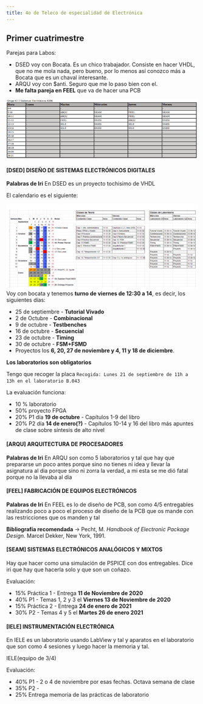 ```yaml
---
title: 4o de Teleco de especialidad de Electrónica
---
```


## Primer cuatrimestre

Parejas para Labos:
* DSED voy con Bocata. Es un chico trabajador. Consiste en hacer VHDL, que no me mola nada, pero bueno, por lo menos así conozco más a Bocata que es un chaval interesante.
* ARQU voy con $anti. Seguro que me lo paso bien con el.
* **Me falta pareja en FEEL** que va de hacer una PCB

![](./media/20200923/1.png)

#### [DSED] DISEÑO DE SISTEMAS ELECTRÓNICOS DIGITALES

**Palabras de Iri** En DSED es un proyecto tochisimo de VHDL

El calendario es el siguiente:

![](./media/20200921/1.png)
Voy con bocata y tenemos **turno de viernes de 12:30 a 14**, es decir, los siguientes días:
* 25 de septiembre - **Tutorial Vivado**
* 2 de Octubre - **Combinacional**
* 9 de octubre - **Testbenches**
* 16 de octubre - **Secuencial**
* 23 de octubre - **Timing**
* 30 de octubre - **FSM+FSMD**
* Proyectos los **6, 20, 27 de noviembre y 4, 11 y 18 de diciembre**.

**Los laboratorios son obligatorios**

Tengo que recoger la placa `Recogida: Lunes 21 de septiembre de 11h a 13h en el laboratorio B.043`

La evaluación funciona:
* 10 % laboratorio
* 50% proyecto FPGA
* 20% P1 día **19 de octubre** -  Capítulos 1-9 del libro
* 20% P2 día **14 de enero(?)** - Capítulos 10-14 y 16 del libro más apuntes de clase sobre síntesis de alto nivel

#### [ARQU] ARQUITECTURA DE PROCESADORES

**Palabras de Iri** En ARQU son como 5 laboratorios y tal que hay que prepararse un poco antes porque sino no tienes ni idea y llevar la asignatura al dia porque sino ni zorra la verdad, a mi esta se me dió fatal porque no la llevaba al día

#### [FEEL] FABRICACIÓN DE EQUIPOS ELECTRÓNICOS

**Palabras de Iri** En FEEL es lo de diseño de PCB, son como 4/5 entregables realizando poco a poco el proceso de diseño de la PCB que os mande con las restricciones que os manden y tal

**Bibliografía recomendada** -> Pecht, M. _Handbook of Electronic Package Design._ Marcel Dekker, New York, 1991.

#### [SEAM] SISTEMAS ELECTRÓNICOS ANALÓGICOS Y MIXTOS

Hay que hacer como una simulación de PSPICE con dos entregables. Dice iri que hay que hacerla solo y que son un coñazo.

Evaluación:
* 15% Práctica 1 - Entrega **11 de Noviembre de 2020**
* 40% P1 - Temas 1, 2 y 3 el **Viernes 13 de Noviembre de 2020**
* 15% Práctica 2 - Entrega **24 de enero de 2021**
* 30% P2 - Temas 4 y 5 el **Martes 26 de enero 2021**

#### [IELE] INSTRUMENTACIÓN ELECTRÓNICA

En IELE es un laboratorio usando LabView y tal y aparatos en el laboratorio que son como 4 sesiones y luego hacer la memoria y tal.

 IELE(equipo de 3/4)
 
 Evaluación:
 * 40% P1 - 2 o 4 de noviembre por esas fechas. Octava semana de clase
 * 35% P2 - 
 * 25% Entrega memoria de las prácticas de laboratorio